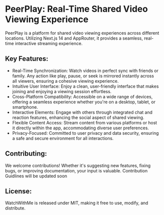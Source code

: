 # PeerPlay: Real-Time Shared Video Viewing Experience

PeerPlay is a platform for shared video viewing experiences across different locations. Utilizing Next.js 14 and AppRouter, it provides a seamless, real-time interactive streaming experience.


## Key Features:

- Real-Time Synchronization: Watch videos in perfect sync with friends or family. Any action like play, pause, or seek is mirrored instantly across all viewers, ensuring a cohesive viewing experience.
- Intuitive User Interface: Enjoy a clean, user-friendly interface that makes joining and enjoying a viewing session effortless.
- Cross-Platform Compatibility: Accessible on a wide range of devices, offering a seamless experience whether you're on a desktop, tablet, or smartphone.
- Interactive Elements: Engage with others through integrated chat and reaction features, enhancing the social aspect of shared viewing.
- Flexible Content Access: Stream content from various platforms or host it  directly within the app, accommodating diverse user preferences.
- Privacy-Focused: Committed to user privacy and data security, ensuring a safe and secure environment for all interactions.

## Contributing:
We welcome contributions! Whether it's suggesting new features, fixing bugs, or improving documentation, your input is valuable. Contribution Guidlines will be updated soon

## License:
WatchWithMe is released under MIT, making it free to use, modify, and distribute.

